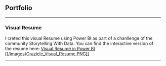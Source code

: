 ## Portfolio

---

### Visual Resume 
I creted this visual Resume using Power BI as part of a chanllenge of the community Storytelling With Data.
You can find the interactive version of the resume here: [Visual Resume in Power BI](https://bit.ly/3clnZqf)
[[[/images/Graziele_Visual_Resume.PNG]]](https://bit.ly/3clnZqf)

---




